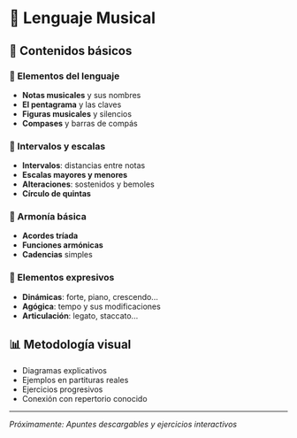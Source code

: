 # 🎵 Lenguaje Musical

## 📖 Contenidos básicos

### 🎼 Elementos del lenguaje
- **Notas musicales** y sus nombres
- **El pentagrama** y las claves
- **Figuras musicales** y silencios
- **Compases** y barras de compás

### 🎯 Intervalos y escalas
- **Intervalos**: distancias entre notas
- **Escalas mayores y menores**
- **Alteraciones**: sostenidos y bemoles
- **Círculo de quintas**

### 🎵 Armonía básica
- **Acordes tríada**
- **Funciones armónicas**
- **Cadencias** simples

### 🎪 Elementos expresivos
- **Dinámicas**: forte, piano, crescendo...
- **Agógica**: tempo y sus modificaciones
- **Articulación**: legato, staccato...

## 📊 Metodología visual

- Diagramas explicativos
- Ejemplos en partituras reales
- Ejercicios progresivos
- Conexión con repertorio conocido

---
*Próximamente: Apuntes descargables y ejercicios interactivos*